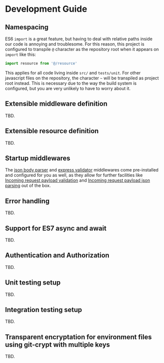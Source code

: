 # Development Guide

## Namespacing
ES6 `import` is a great feature, but having to deal with relative paths inside our code is annoying and troublesome. For this reason, this project is configured to transpile `@` character as the repository root when it appears on `import` like this:
```js
import resource from '@/resource'

```

This applies for all code living inside `src/` and `tests/unit`. For other javascript files on the repository, the character `~` will be transpiled as project root instead. This is necessary due to the way the build system is configured, but you are very unlikely to have to worry about it.

## Extensible middleware definition

TBD.

## Extensible resource definition

TBD.

## Startup middlewares
The [json body parser](https://github.com/expressjs/body-parser#bodyparserjsonoptions) and [express validator](https://github.com/ctavan/express-validator) middlewares come pre-installed and configured for you as well, as they allow for further facilities like [Incoming request payload validation](DEVELOPMENT.md#incoming-request-payload-validation) and [Incoming request payload json parsing](DEVELOPMENT.md#incoming-request-payload-json-parsing) out of the box.

## Error handling

TBD.

## Support for ES7 async and await

TBD.

## Authentication and Authorization

TBD.

## Unit testing setup

TBD.

## Integration testing setup

TBD.

## Transparent encryptation for environment files using git-crypt with multiple keys

TBD.
